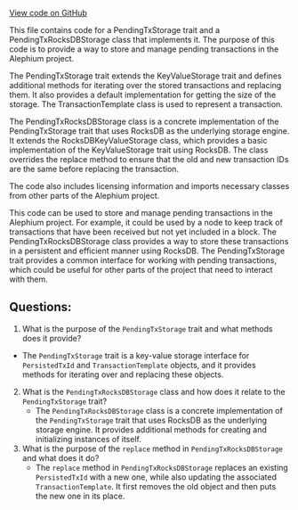 [View code on GitHub](https://github.com/alephium/alephium/blob/master/flow/src/main/scala/org/alephium/flow/io/PendingTxStorage.scala)

This file contains code for a PendingTxStorage trait and a PendingTxRocksDBStorage class that implements it. The purpose of this code is to provide a way to store and manage pending transactions in the Alephium project. 

The PendingTxStorage trait extends the KeyValueStorage trait and defines additional methods for iterating over the stored transactions and replacing them. It also provides a default implementation for getting the size of the storage. The TransactionTemplate class is used to represent a transaction.

The PendingTxRocksDBStorage class is a concrete implementation of the PendingTxStorage trait that uses RocksDB as the underlying storage engine. It extends the RocksDBKeyValueStorage class, which provides a basic implementation of the KeyValueStorage trait using RocksDB. The class overrides the replace method to ensure that the old and new transaction IDs are the same before replacing the transaction.

The code also includes licensing information and imports necessary classes from other parts of the Alephium project.

This code can be used to store and manage pending transactions in the Alephium project. For example, it could be used by a node to keep track of transactions that have been received but not yet included in a block. The PendingTxRocksDBStorage class provides a way to store these transactions in a persistent and efficient manner using RocksDB. The PendingTxStorage trait provides a common interface for working with pending transactions, which could be useful for other parts of the project that need to interact with them.
## Questions: 
 1. What is the purpose of the `PendingTxStorage` trait and what methods does it provide?
   - The `PendingTxStorage` trait is a key-value storage interface for `PersistedTxId` and `TransactionTemplate` objects, and it provides methods for iterating over and replacing these objects.
2. What is the `PendingTxRocksDBStorage` class and how does it relate to the `PendingTxStorage` trait?
   - The `PendingTxRocksDBStorage` class is a concrete implementation of the `PendingTxStorage` trait that uses RocksDB as the underlying storage engine. It provides additional methods for creating and initializing instances of itself.
3. What is the purpose of the `replace` method in `PendingTxRocksDBStorage` and what does it do?
   - The `replace` method in `PendingTxRocksDBStorage` replaces an existing `PersistedTxId` with a new one, while also updating the associated `TransactionTemplate`. It first removes the old object and then puts the new one in its place.